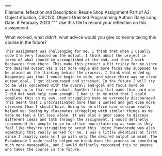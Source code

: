 """  
Filename: feflection.md
Description: Resale Shop Assignment
Part of A2: Object-ification, CSC120: Object-Oriented Programming
Author: Raley Long
Date: 8 February 2023
"""
Use this file to record your reflection on this assignment. 

What worked, what didn't, what advice would you give someone taking this course in the future?

    This assignment was challenging for me. I think that when I usually code I'm very focused on the output. I think about the project in terms of what should be accomplished at the end, and then I work backwards from there. This made this project a bit tricky for me since the desired output was a bit more vague and more focus was supposed to be placed on the thinking behind the process. I think what ended up happening was that I would begin to code, and since there was no clear output goal, I got discouraged and stressed. In the future I will try to be less concerned with the overall end-goal and focus more on working up to that end product. Another thing that made this hard was I did not seek help soon enough. I had it in my mind that I could complete this on my own, and struggling made me extremely discouraged. This meant that I procrastinated more than I wanted and got even more stressed than I should have. Going to an office hour session really helped me. Seeing my classmates struggling with similar things as me made me feel a lot less alone. It was also a good space to discuss different ideas and talk through the assignment. I would definetly reccommend for people to go to office hours/tutoring as soon as they feel like they're struggling to avoid this. Using Pseudocode was also something that really worked for me. I was a little skeptical at first since I usually code as I go with only the desired output in mind. The Pseudocode I made really helped me break down the process to something much more manageable, and I would definetly reccomend this to anyone who takes the course in the future. 
